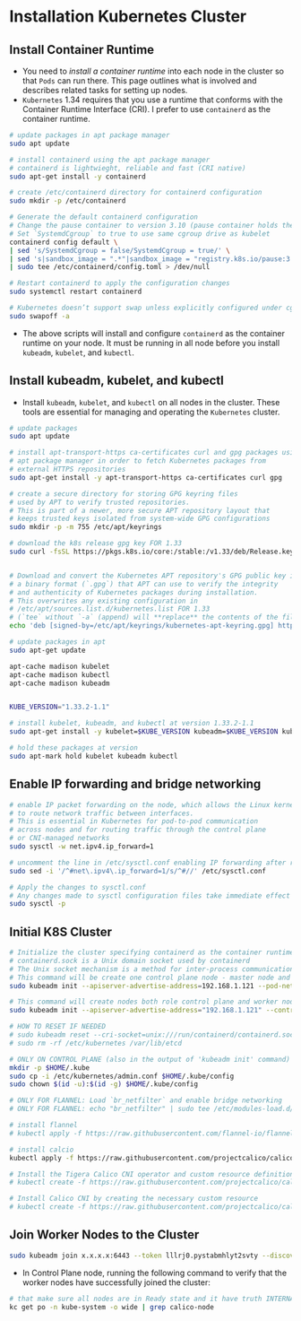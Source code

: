 # Installation Kubernetes Cluster

## Install Container Runtime

- You need to *install a container runtime* into each node in the cluster so that `Pods` can run there. This page outlines what is involved and describes related tasks for setting up nodes.
- `Kubernetes` 1.34 requires that you use a runtime that conforms with the Container Runtime Interface (CRI). I prefer to use `containerd` as the container runtime.

```bash
# update packages in apt package manager
sudo apt update

# install containerd using the apt package manager
# containerd is lightwieght, reliable and fast (CRI native)
sudo apt-get install -y containerd

# create /etc/containerd directory for containerd configuration
sudo mkdir -p /etc/containerd

# Generate the default containerd configuration
# Change the pause container to version 3.10 (pause container holds the linux ns for Kubernetes namespaces)
# Set `SystemdCgroup` to true to use same cgroup drive as kubelet
containerd config default \
| sed 's/SystemdCgroup = false/SystemdCgroup = true/' \
| sed 's|sandbox_image = ".*"|sandbox_image = "registry.k8s.io/pause:3.10"|' \
| sudo tee /etc/containerd/config.toml > /dev/null

# Restart containerd to apply the configuration changes
sudo systemctl restart containerd

# Kubernetes doesn’t support swap unless explicitly configured under cgroup v2
sudo swapoff -a
```

- The above scripts will install and configure `containerd` as the container runtime on your node. It must be running in all node before you install `kubeadm`, `kubelet`, and `kubectl`.

## Install kubeadm, kubelet, and kubectl

- Install `kubeadm`, `kubelet`, and `kubectl` on all nodes in the cluster. These tools are essential for managing and operating the `Kubernetes` cluster.

```bash
# update packages
sudo apt update

# install apt-transport-https ca-certificates curl and gpg packages using 
# apt package manager in order to fetch Kubernetes packages from 
# external HTTPS repositories
sudo apt-get install -y apt-transport-https ca-certificates curl gpg

# create a secure directory for storing GPG keyring files 
# used by APT to verify trusted repositories. 
# This is part of a newer, more secure APT repository layout that 
# keeps trusted keys isolated from system-wide GPG configurations
sudo mkdir -p -m 755 /etc/apt/keyrings

# download the k8s release gpg key FOR 1.33
sudo curl -fsSL https://pkgs.k8s.io/core:/stable:/v1.33/deb/Release.key | sudo gpg --dearmor -o /etc/apt/keyrings/kubernetes-apt-keyring.gpg


# Download and convert the Kubernetes APT repository's GPG public key into
# a binary format (`.gpg`) that APT can use to verify the integrity
# and authenticity of Kubernetes packages during installation. 
# This overwrites any existing configuration in 
# /etc/apt/sources.list.d/kubernetes.list FOR 1.33 
# (`tee` without `-a` (append) will **replace** the contents of the file)
echo 'deb [signed-by=/etc/apt/keyrings/kubernetes-apt-keyring.gpg] https://pkgs.k8s.io/core:/stable:/v1.33/deb/ /' | sudo tee /etc/apt/sources.list.d/kubernetes.list

# update packages in apt 
sudo apt-get update

apt-cache madison kubelet
apt-cache madison kubectl
apt-cache madison kubeadm


KUBE_VERSION="1.33.2-1.1"

# install kubelet, kubeadm, and kubectl at version 1.33.2-1.1
sudo apt-get install -y kubelet=$KUBE_VERSION kubeadm=$KUBE_VERSION kubectl=$KUBE_VERSION

# hold these packages at version 
sudo apt-mark hold kubelet kubeadm kubectl
```

## Enable IP forwarding and bridge networking

```bash
# enable IP packet forwarding on the node, which allows the Linux kernel 
# to route network traffic between interfaces. 
# This is essential in Kubernetes for pod-to-pod communication 
# across nodes and for routing traffic through the control plane
# or CNI-managed networks
sudo sysctl -w net.ipv4.ip_forward=1

# uncomment the line in /etc/sysctl.conf enabling IP forwarding after reboot
sudo sed -i '/^#net\.ipv4\.ip_forward=1/s/^#//' /etc/sysctl.conf

# Apply the changes to sysctl.conf
# Any changes made to sysctl configuration files take immediate effect without requiring a reboot
sudo sysctl -p
```

## Initial K8S Cluster

```bash
# Initialize the cluster specifying containerd as the container runtime, ensuring that the --cri-socket argument includes the unix:// prefix
# containerd.sock is a Unix domain socket used by containerd
# The Unix socket mechanism is a method for inter-process communication (IPC) on the same host.
# This command will be create one control plane node - master node and you can join worker nodes later
sudo kubeadm init --apiserver-advertise-address=192.168.1.121 --pod-network-cidr=192.168.0.0/16 --cri-socket=unix:///run/containerd/containerd.sock

# This command will create nodes both role control plane and worker node
sudo kubeadm init --apiserver-advertise-address="192.168.1.121" --control-plane-endpoint="192.168.1.121:6443" --pod-network-cidr=192.168.0.0/16 --cri-socket=unix:///run/containerd/containerd.sock --upload-certs

# HOW TO RESET IF NEEDED
# sudo kubeadm reset --cri-socket=unix:///run/containerd/containerd.sock
# sudo rm -rf /etc/kubernetes /var/lib/etcd

# ONLY ON CONTROL PLANE (also in the output of 'kubeadm init' command)
mkdir -p $HOME/.kube
sudo cp -i /etc/kubernetes/admin.conf $HOME/.kube/config
sudo chown $(id -u):$(id -g) $HOME/.kube/config

# ONLY FOR FLANNEL: Load `br_netfilter` and enable bridge networking
# ONLY FOR FLANNEL: echo "br_netfilter" | sudo tee /etc/modules-load.d/br_netfilter.conf

# install flannel
# kubectl apply -f https://raw.githubusercontent.com/flannel-io/flannel/master/Documentation/kube-flannel.yml

# install calcio
kubectl apply -f https://raw.githubusercontent.com/projectcalico/calico/v3.27.0/manifests/calico.yaml

# Install the Tigera Calico CNI operator and custom resource definitions
# kubectl create -f https://raw.githubusercontent.com/projectcalico/calico/v3.28.0/manifests/tigera-operator.yaml

# Install Calico CNI by creating the necessary custom resource
# kubectl create -f https://raw.githubusercontent.com/projectcalico/calico/v3.28.0/manifests/custom-resources.yaml
```

## Join Worker Nodes to the Cluster

```bash
sudo kubeadm join x.x.x.x:6443 --token lllrj0.pystabmhlyt2svty --discovery-token-ca-cert-hash sha256:9d2fd15886eb176466640067f361ed2295de38188b057becf31d3bf5a4fb0b73
```

- In Control Plane node, running the following command to verify that the worker nodes have successfully joined the cluster:

```bash
# that make sure all nodes are in Ready state and it have truth INTERNAL-IP
kc get po -n kube-system -o wide | grep calico-node
```

